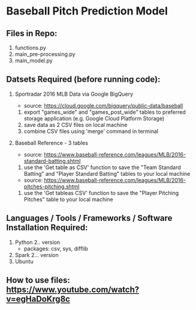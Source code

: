 # Baseball Pitch Prediction Model


## Files in Repo:
   
   1. functions.py
   2. main_pre-processing.py
   3. main_model.py

## Datsets Required (before running code):
  
   1. Sportradar 2016 MLB Data via Google BigQuery
        - source: https://cloud.google.com/bigquery/public-data/baseball
        1. export "games_wide" and "games_post_wide" tables to preferred storage application (e.g. Google Cloud Platform Storage)
        2. save data as 2 CSV files on local machine
        3. combine CSV files using 'merge' command in terminal 

   2. Baseball Reference - 3 tables
        - source: https://www.baseball-reference.com/leagues/MLB/2016-standard-batting.shtml
        1. use the 'Get table as CSV' function to save the "Team Standard Batting" and "Player Standard Batting" tables to your local machine<br> 
        - source: https://www.baseball-reference.com/leagues/MLB/2016-pitches-pitching.shtml
        1. use the 'Get tableas CSV' function to save the "Player Pitching Pitches" table to your local machine

## Languages / Tools / Frameworks / Software Installation Required:
   
   1. Python 2.. version
        - packages: csv, sys, difflib
   2. Spark 2... version
   3. Ubuntu 

## How to use files: https://www.youtube.com/watch?v=egHaDoKrg8c

